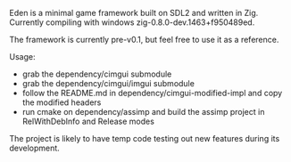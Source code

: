 Eden is a minimal game framework built on SDL2 and written in Zig.
Currently compiling with windows zig-0.8.0-dev.1463+f950489ed.

The framework is currently pre-v0.1, but feel free to use it as a reference.

Usage:
* grab the dependency/cimgui submodule
* grab the dependency/cimgui/imgui submodule
* follow the README.md in dependency/cimgui-modified-impl and copy the modified headers
* run cmake on dependency/assimp and build the assimp project in RelWithDebInfo and Release modes

The project is likely to have temp code testing out new features during its development.
